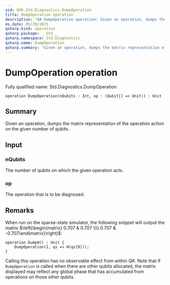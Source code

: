 ```yaml
---
uid: Qdk.Std.Diagnostics.DumpOperation
title: DumpOperation operation
description: "Q# DumpOperation operation: Given an operation, dumps the matrix representation of the operation action on the given number of qubits."
ms.date: 05/29/2025
qsharp.kind: operation
qsharp.package: __Std__
qsharp.namespace: Std.Diagnostics
qsharp.name: DumpOperation
qsharp.summary: "Given an operation, dumps the matrix representation of the operation action on the given number of qubits."
---
```


# DumpOperation operation

Fully qualified name: Std.Diagnostics.DumpOperation

```qsharp
operation DumpOperation(nQubits : Int, op : (Qubit[] => Unit)) : Unit
```

## Summary
Given an operation, dumps the matrix representation of the operation action on the given
number of qubits.

## Input
### nQubits
The number of qubits on which the given operation acts.
### op
The operation that is to be diagnosed.

## Remarks
When run on the sparse-state simulator, the following snippet
will output the matrix
$\left(\begin{matrix} 0.707 & 0.707 \\\\ 0.707 & -0.707\end{matrix}\right)$:

```qsharp
operation DumpH() : Unit {
    DumpOperation(1, qs => H(qs[0]));
}
```
Calling this operation has no observable effect from within Q#.
Note that if `DumpOperation` is called when there are other qubits allocated,
the matrix displayed may reflect any global phase that has accumulated from operations
on those other qubits.
